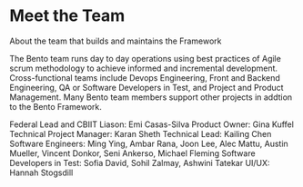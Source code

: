 # Meet the Team

About the team that builds and maintains the Framework

The Bento team runs day to day operations using best practices of Agile scrum methodology to achieve informed and incremental development. Cross-functional teams include Devops Engineering, Front and Backend Engineering, QA or Software Developers in Test, and Project and Product Management. Many Bento team members support other projects in addtion to the Bento Framework.

Federal Lead and CBIIT Liason: Emi Casas-Silva
Product Owner: Gina Kuffel 
Technical Project Manager: Karan Sheth
Technical Lead: Kailing Chen
Software Engineers: Ming Ying, Ambar Rana, Joon Lee, Alec Mattu, Austin Mueller, Vincent Donkor, Seni Ankerso, Michael Fleming
Software Developers in Test: Sofia David, Sohil Zalmay, Ashwini Tatekar
UI/UX: Hannah Stogsdill
